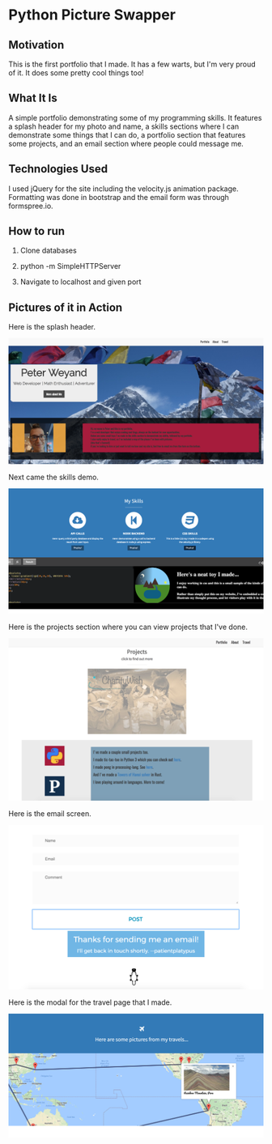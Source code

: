 

# Python Picture Swapper

## Motivation

This is the first portfolio that I made. It has a few warts, but I'm very proud of it. It does some pretty cool things too!

## What It Is

A simple portfolio demonstrating some of my programming skills. It features a splash header for my photo and name, a skills sections where I can demonstrate some things that I can do, a portfolio section that features some projects, and an email section where people could message me.

## Technologies Used

I used jQuery for the site including the velocity.js animation package. Formatting was done in bootstrap and the email form was through formspree.io.

## How to run

1. Clone databases

2. python -m SimpleHTTPServer

3. Navigate to localhost and given port

## Pictures of it in Action

Here is the splash header.

![Screenshot](/screenshots/splashheader.png?raw=true "Splash Header")

Next came the skills demo.

![Screenshot](/screenshots/skillsdemo.png?raw=true "Skills Demo")

Here is the projects section where you can view projects that I've done.

![Screenshot](/screenshots/projectssection.png?raw=true "Projects Screen")

Here is the email screen.

![Screenshot](/screenshots/emailscreen.png?raw=true "Email Screen")

Here is the modal for the travel page that I made.

![Screenshot](/screenshots/travelmodal.png?raw=true "Travel Modal")
